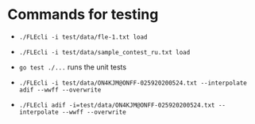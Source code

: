 # Commands for testing

* `./FLEcli -i test/data/fle-1.txt load`
* `./FLEcli -i test/data/sample_contest_ru.txt load`
* `go test ./...` runs the unit tests

* `./FLEcli -i test/data/ON4KJM@ONFF-025920200524.txt --interpolate adif --wwff --overwrite`
* `./FLEcli adif -i=test/data/ON4KJM@ONFF-025920200524.txt --interpolate --wwff --overwrite`

